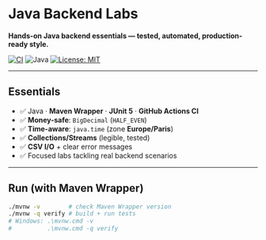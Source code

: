 # Java Backend Labs

**Hands-on Java backend essentials — tested, automated, production-ready style.**

[![CI](https://github.com/lopeslimafr/java-backend-labs/actions/workflows/ci.yml/badge.svg)](https://github.com/lopeslimafr/java-backend-labs/actions/workflows/ci.yml)
![Java](https://img.shields.io/badge/Java-orange)
[![License: MIT](https://img.shields.io/badge/License-MIT-blue.svg)](LICENSE)

---

## Essentials
- ✅ Java · **Maven Wrapper** · **JUnit 5** · **GitHub Actions CI**
- ✅ **Money-safe**: `BigDecimal` (`HALF_EVEN`)
- ✅ **Time-aware**: `java.time` (zone **Europe/Paris**)
- ✅ **Collections/Streams** (legible, tested)
- ✅ **CSV I/O** + clear error messages
- ✅ Focused labs tackling real backend scenarios

---

## Run (with Maven Wrapper)
```bash
./mvnw -v        # check Maven Wrapper version
./mvnw -q verify # build + run tests
# Windows: .\mvnw.cmd -v
#          .\mvnw.cmd -q verify
